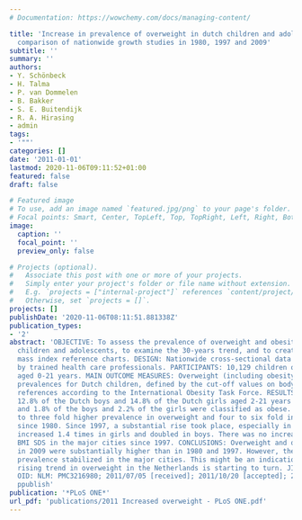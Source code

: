 ```yaml
---
# Documentation: https://wowchemy.com/docs/managing-content/

title: 'Increase in prevalence of overweight in dutch children and adolescents: a
  comparison of nationwide growth studies in 1980, 1997 and 2009'
subtitle: ''
summary: ''
authors:
- Y. Schönbeck
- H. Talma
- P. van Dommelen
- B. Bakker
- S. E. Buitendijk
- R. A. Hirasing
- admin
tags:
- '""'
categories: []
date: '2011-01-01'
lastmod: 2020-11-06T09:11:52+01:00
featured: false
draft: false

# Featured image
# To use, add an image named `featured.jpg/png` to your page's folder.
# Focal points: Smart, Center, TopLeft, Top, TopRight, Left, Right, BottomLeft, Bottom, BottomRight.
image:
  caption: ''
  focal_point: ''
  preview_only: false

# Projects (optional).
#   Associate this post with one or more of your projects.
#   Simply enter your project's folder or file name without extension.
#   E.g. `projects = ["internal-project"]` references `content/project/deep-learning/index.md`.
#   Otherwise, set `projects = []`.
projects: []
publishDate: '2020-11-06T08:11:51.881338Z'
publication_types:
- '2'
abstract: 'OBJECTIVE: To assess the prevalence of overweight and obesity among Dutch
  children and adolescents, to examine the 30-years trend, and to create new body
  mass index reference charts. DESIGN: Nationwide cross-sectional data collection
  by trained health care professionals. PARTICIPANTS: 10,129 children of Dutch origin
  aged 0-21 years. MAIN OUTCOME MEASURES: Overweight (including obesity) and obesity
  prevalences for Dutch children, defined by the cut-off values on body mass index
  references according to the International Obesity Task Force. RESULTS: In 2009,
  12.8% of the Dutch boys and 14.8% of the Dutch girls aged 2-21 years were overweight
  and 1.8% of the boys and 2.2% of the girls were classified as obese. This is a two
  to three fold higher prevalence in overweight and four to six fold increase in obesity
  since 1980. Since 1997, a substantial rise took place, especially in obesity, which
  increased 1.4 times in girls and doubled in boys. There was no increase in mean
  BMI SDS in the major cities since 1997. CONCLUSIONS: Overweight and obesity prevalences
  in 2009 were substantially higher than in 1980 and 1997. However, the overweight
  prevalence stabilized in the major cities. This might be an indication that the
  rising trend in overweight in the Netherlands is starting to turn. JID: 101285081;
  OID: NLM: PMC3216980; 2011/07/05 [received]; 2011/10/20 [accepted]; 2011/11/15 [epublish];
  ppublish'
publication: '*PLoS ONE*'
url_pdf: 'publications/2011 Increased overweight - PLoS ONE.pdf'
---
```

